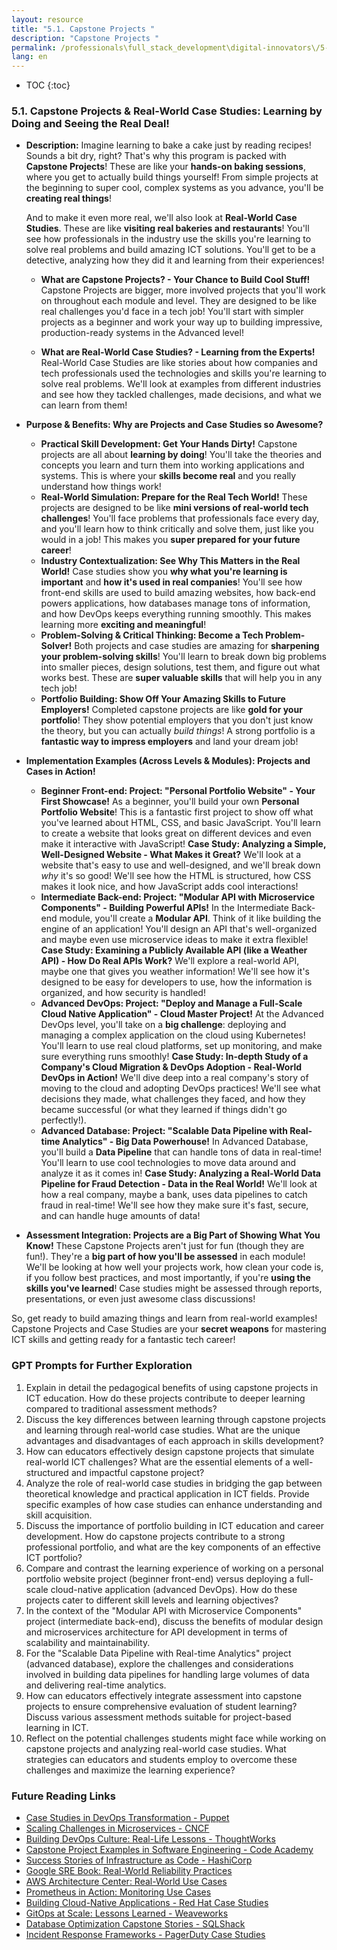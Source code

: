 ```yaml
---
layout: resource
title: "5.1. Capstone Projects "
description: "Capstone Projects "
permalink: /professionals\full_stack_development\digital-innovators\/5-1-capstone-projects-real-world-case-studies/
lang: en
---
```


* TOC
{:toc}


### 5.1. Capstone Projects & Real-World Case Studies:  Learning by Doing and Seeing the Real Deal!

*   **Description:**  Imagine learning to bake a cake just by reading recipes! Sounds a bit dry, right?  That's why this program is packed with **Capstone Projects**! These are like your **hands-on baking sessions**, where you get to actually build things yourself!  From simple projects at the beginning to super cool, complex systems as you advance, you'll be **creating real things**!

    And to make it even more real, we'll also look at **Real-World Case Studies**. These are like **visiting real bakeries and restaurants**! You'll see how professionals in the industry use the skills you're learning to solve real problems and build amazing ICT solutions. You'll get to be a detective, analyzing how they did it and learning from their experiences!

    *   **What are Capstone Projects? - Your Chance to Build Cool Stuff!** Capstone Projects are bigger, more involved projects that you'll work on throughout each module and level. They are designed to be like real challenges you'd face in a tech job! You'll start with simpler projects as a beginner and work your way up to building impressive, production-ready systems in the Advanced level!

    *   **What are Real-World Case Studies? -  Learning from the Experts!** Real-World Case Studies are like stories about how companies and tech professionals used the technologies and skills you're learning to solve real problems. We'll look at examples from different industries and see how they tackled challenges, made decisions, and what we can learn from them!

*   **Purpose & Benefits: Why are Projects and Case Studies so Awesome?**

    *   **Practical Skill Development: Get Your Hands Dirty!** Capstone projects are all about **learning by doing**!  You'll take the theories and concepts you learn and turn them into working applications and systems. This is where your **skills become real** and you really understand how things work!
    *   **Real-World Simulation: Prepare for the Real Tech World!**  These projects are designed to be like **mini versions of real-world tech challenges**! You'll face problems that professionals face every day, and you'll learn how to think critically and solve them, just like you would in a job! This makes you **super prepared for your future career**!
    *   **Industry Contextualization: See Why This Matters in the Real World!** Case studies show you **why what you're learning is important** and **how it's used in real companies**! You'll see how front-end skills are used to build amazing websites, how back-end powers applications, how databases manage tons of information, and how DevOps keeps everything running smoothly. This makes learning more **exciting and meaningful**!
    *   **Problem-Solving & Critical Thinking: Become a Tech Problem-Solver!**  Both projects and case studies are amazing for **sharpening your problem-solving skills**! You'll learn to break down big problems into smaller pieces, design solutions, test them, and figure out what works best. These are **super valuable skills** that will help you in any tech job!
    *   **Portfolio Building: Show Off Your Amazing Skills to Future Employers!**  Completed capstone projects are like **gold for your portfolio**! They show potential employers that you don't just know the theory, but you can actually *build things*!  A strong portfolio is a **fantastic way to impress employers** and land your dream job!

*   **Implementation Examples (Across Levels & Modules):  Projects and Cases in Action!**

    *   **Beginner Front-end:  Project: "Personal Portfolio Website" - Your First Showcase!**  As a beginner, you'll build your own **Personal Portfolio Website**!  This is a fantastic first project to show off what you've learned about HTML, CSS, and basic JavaScript.  You'll learn to create a website that looks great on different devices and even make it interactive with JavaScript!  **Case Study:  Analyzing a Simple, Well-Designed Website -  What Makes it Great?** We'll look at a website that's easy to use and well-designed, and we'll break down *why* it's so good! We'll see how the HTML is structured, how CSS makes it look nice, and how JavaScript adds cool interactions!
    *   **Intermediate Back-end: Project: "Modular API with Microservice Components" - Building Powerful APIs!**  In the Intermediate Back-end module, you'll create a **Modular API**.  Think of it like building the engine of an application! You'll design an API that's well-organized and maybe even use microservice ideas to make it extra flexible!  **Case Study: Examining a Publicly Available API (like a Weather API) -  How Do Real APIs Work?** We'll explore a real-world API, maybe one that gives you weather information!  We'll see how it's designed to be easy for developers to use, how the information is organized, and how security is handled!
    *   **Advanced DevOps: Project: "Deploy and Manage a Full-Scale Cloud Native Application" - Cloud Master Project!**  At the Advanced DevOps level, you'll take on a **big challenge**: deploying and managing a complex application on the cloud using Kubernetes! You'll learn to use real cloud platforms, set up monitoring, and make sure everything runs smoothly! **Case Study: In-depth Study of a Company's Cloud Migration & DevOps Adoption -  Real-World DevOps in Action!**  We'll dive deep into a real company's story of moving to the cloud and adopting DevOps practices! We'll see what decisions they made, what challenges they faced, and how they became successful (or what they learned if things didn't go perfectly!).
    *   **Advanced Database: Project: "Scalable Data Pipeline with Real-time Analytics" -  Big Data Powerhouse!**  In Advanced Database, you'll build a **Data Pipeline** that can handle tons of data in real-time! You'll learn to use cool technologies to move data around and analyze it as it comes in!  **Case Study: Analyzing a Real-World Data Pipeline for Fraud Detection -  Data in the Real World!** We'll look at how a real company, maybe a bank, uses data pipelines to catch fraud in real-time! We'll see how they make sure it's fast, secure, and can handle huge amounts of data!

*   **Assessment Integration: Projects are a Big Part of Showing What You Know!**  These Capstone Projects aren't just for fun (though they are fun!). They're a **big part of how you'll be assessed** in each module!  We'll be looking at how well your projects work, how clean your code is, if you follow best practices, and most importantly, if you're **using the skills you've learned**!  Case studies might be assessed through reports, presentations, or even just awesome class discussions!

So, get ready to build amazing things and learn from real-world examples! Capstone Projects and Case Studies are your **secret weapons** for mastering ICT skills and getting ready for a fantastic tech career!



### GPT Prompts for Further Exploration

1.  Explain in detail the pedagogical benefits of using capstone projects in ICT education. How do these projects contribute to deeper learning compared to traditional assessment methods?
2.  Discuss the key differences between learning through capstone projects and learning through real-world case studies. What are the unique advantages and disadvantages of each approach in skills development?
3.  How can educators effectively design capstone projects that simulate real-world ICT challenges?  What are the essential elements of a well-structured and impactful capstone project?
4.  Analyze the role of real-world case studies in bridging the gap between theoretical knowledge and practical application in ICT fields. Provide specific examples of how case studies can enhance understanding and skill acquisition.
5.  Discuss the importance of portfolio building in ICT education and career development. How do capstone projects contribute to a strong professional portfolio, and what are the key components of an effective ICT portfolio?
6.  Compare and contrast the learning experience of working on a personal portfolio website project (beginner front-end) versus deploying a full-scale cloud-native application (advanced DevOps). How do these projects cater to different skill levels and learning objectives?
7.  In the context of the "Modular API with Microservice Components" project (intermediate back-end), discuss the benefits of modular design and microservices architecture for API development in terms of scalability and maintainability.
8.  For the "Scalable Data Pipeline with Real-time Analytics" project (advanced database), explore the challenges and considerations involved in building data pipelines for handling large volumes of data and delivering real-time analytics.
9.  How can educators effectively integrate assessment into capstone projects to ensure comprehensive evaluation of student learning?  Discuss various assessment methods suitable for project-based learning in ICT.
10. Reflect on the potential challenges students might face while working on capstone projects and analyzing real-world case studies. What strategies can educators and students employ to overcome these challenges and maximize the learning experience?

### Future Reading Links

- [Case Studies in DevOps Transformation - Puppet](https://puppet.com/resources/case-studies/)
- [Scaling Challenges in Microservices - CNCF](https://www.cncf.io/)
- [Building DevOps Culture: Real-Life Lessons - ThoughtWorks](https://www.thoughtworks.com/insights)
- [Capstone Project Examples in Software Engineering - Code Academy](https://www.codecademy.com/resources/blog/)
- [Success Stories of Infrastructure as Code - HashiCorp](https://www.hashicorp.com/case-studies/)
- [Google SRE Book: Real-World Reliability Practices](https://sre.google/sre-book/)
- [AWS Architecture Center: Real-World Use Cases](https://aws.amazon.com/architecture/)
- [Prometheus in Action: Monitoring Use Cases](https://prometheus.io/community/success-stories/)
- [Building Cloud-Native Applications - Red Hat Case Studies](https://www.redhat.com/en/resources/success-stories)
- [GitOps at Scale: Lessons Learned - Weaveworks](https://www.weave.works/blog/)
- [Database Optimization Capstone Stories - SQLShack](https://www.sqlshack.com/)
- [Incident Response Frameworks - PagerDuty Case Studies](https://www.pagerduty.com/why-pagerduty/customers/)

